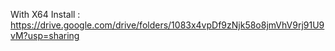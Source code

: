 With X64 Install : https://drive.google.com/drive/folders/1083x4vpDf9zNjk58o8jmVhV9rj91U9vM?usp=sharing
